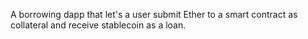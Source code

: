 A borrowing dapp that let's a user submit Ether to a smart contract as collateral and receive stablecoin as a loan.